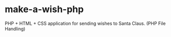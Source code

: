 # make-a-wish-php

PHP + HTML + CSS application for sending wishes to Santa Claus. (PHP File Handling)

